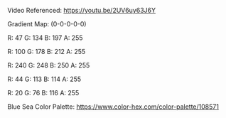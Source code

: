 Video Referenced: https://youtu.be/2UV6uy63J6Y

Gradient Map: (0-0-0-0-0)

R: 47 G: 134 B: 197 A: 255

R: 100 G: 178 B: 212 A: 255

R: 240 G: 248 B: 250 A: 255

R: 44 G: 113 B: 114 A: 255

R: 20 G: 76 B: 116 A: 255


Blue Sea Color Palette: https://www.color-hex.com/color-palette/108571
